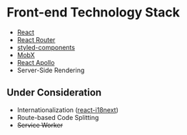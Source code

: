 # Front-end Technology Stack

- [React](https://facebook.github.io/react/)
- [React Router](https://reacttraining.com/react-router/)
- [styled-components](https://www.styled-components.com/)
- [MobX](https://mobx.js.org/)
- [React Apollo](http://dev.apollodata.com/react/)
- Server-Side Rendering

## Under Consideration

- Internationalization ([react-i18next](https://react.i18next.com/))
- Route-based Code Splitting
- ~~Service Worker~~
